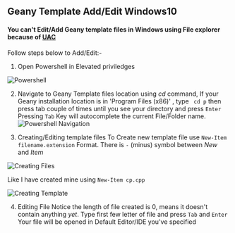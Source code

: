 ## Geany Template Add/Edit Windows10

#### You can't Edit/Add Geany template files in Windows using File explorer because of [UAC](https://en.wikipedia.org/wiki/User_Account_Control)

Follow steps below to Add/Edit:-

1. Open Powershell in Elevated priviledges

![Powershell](https://github.com/hiverkiya/Geany-Template-Add-Edit-Windows-/blob/main/1.png)

2. Navigate to Geany Template files location using _cd_ command, If your Geany installation location is in 'Program Files (x86)' , type 
 `` cd p`` then press tab couple of times until you see your directory and press ``Enter``
  Pressing ``Tab`` Key will autocomplete the current File/Folder name.
![Powershell Navigation](https://github.com/hiverkiya/Geany-Template-Add-Edit-Windows-/blob/main/geany.gif)

3. Creating/Editing template files
  To Create new template file use ``New-Item filename.extension`` Format. There is ``-`` (minus) symbol between _New_ and _Item_
 
 ![Creating Files](https://github.com/hiverkiya/Geany-Template-Add-Edit-Windows-/blob/main/Creating%20Files.PNG)
 
 Like I have created mine using `New-Item cp.cpp` 
 
 ![Creating Template](https://github.com/hiverkiya/Geany-Template-Add-Edit-Windows-/blob/main/Creating%20template.PNG)

4. Editing File
  Notice the length of file created is 0, means it doesn't contain anything _yet_.
  Type first few letter of file and press `Tab` and `Enter`
  Your file will be opened in Default Editor/IDE you've specified
  
